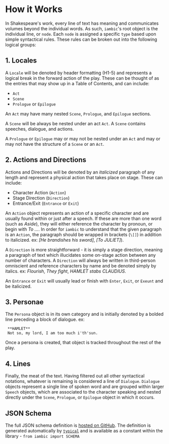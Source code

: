 # How it Works
In Shakespeare's work, every line of text has meaning
and communicates volumes beyond the individual words. As such,
`iambic`'s root object is the individual line, or `node`. Each `node`
is assigned a specific `type` based upon simple syntactical rules.
These rules can be broken out into the following logical groups:

## 1. Locales
A `Locale` will be denoted by header formatting (H1-5) and
represents a logical break in the forward action of the
play. These can be thought of as the entries that may show
up in a Table of Contents, and can include:
- `Act`
- `Scene`
- `Prologue` or `Epilogue`

An `Act` may have many nested `Scene`, `Prologue`, and
`Epilogue` sections.

A `Scene` will be always be nested under an act `Act`. A
`Scene` contains speeches, dialogue, and actions.

A `Prologue` or `Epilogue` may or may not be nested under an
`Act` and may or may not have the structure of a `Scene` or an `Act`.


## 2. Actions and Directions
Actions and Directions will be denoted by an _italicized_
paragraph of any length and represent a physical action that
takes place on stage. These can include:
- Character Action (`Action`)
- Stage Direction (`Direction`)
- Entrance/Exit (`Entrance` or `Exit`)

An `Action` object represents an action of a specific
character and are usually found within or just after a
speech. If these are more than one word (such as *Aside*),
they will either reference the character by pronoun, or
begin with *To ...*. In order for `iambic` to understand
that the given paragraph is an `Action`, the paragraph
should be wrapped in brackets (`\[]`) in addition to
italicized. ex: *\[He brandishes his sword]*, *\[To
JULIET]*).

A `Direction` is more straightforward - it is simply a stage
direction, meaning a paragraph of text which illucidates
some on-stage action between any number of characters. A
`Direction` will always be written in third-person
omniscient and reference characters by name and be denoted
simply by italics. ex: *Flourish*, *They fight*, *HAMLET
stabs CLAUDIUS*.

An `Entrance` or `Exit` will usually lead or finish with
`Enter`, `Exit`, or `Exeunt` and be italicized.


## 3. Personae
The `Persona` object is in its own category and is initially
denoted by a bolded line preceding a block of dialogue. ex:

     **HAMLET**  
     Not so, my lord, I am too much i'th'sun.

Once a persona is created, that object is tracked throughout
the rest of the play.

## 4. Lines
Finally, the meat of the text. Having filtered out all other
syntactical notations, whatever is remaining is considered a
line of `Dialogue`. `Dialogue` objects represent a single
line of spoken word and are grouped within larger `Speech`
objects, which are associated to the character speaking and
nested directly under the `Scene`, `Prologue`, or `Epilogue`
object in which it occurs.

## JSON Schema
The full JSON schema definition is
[hosted on GitHub](https://github.com/seandstewart/iambic/schema.json).
The definition is generated automatically by
[`typical`](https://python-typical.org) and is available as a constant
within the library - `from iambic import SCHEMA`

